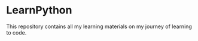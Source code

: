 # LearnPython
This repository contains all my learning materials on my journey of learning to code.
